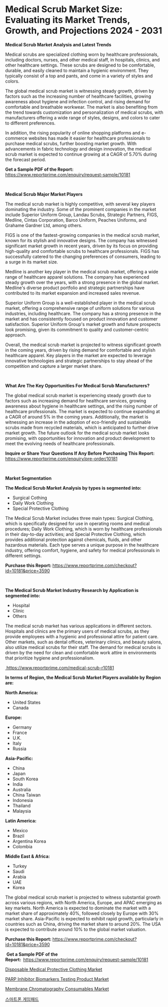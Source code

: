 <p><h1>Medical Scrub Market Size: Evaluating its Market Trends, Growth, and Projections 2024 - 2031</h1></p><p><strong>Medical Scrub Market Analysis and Latest Trends</strong></p>
<p><p>Medical scrubs are specialized clothing worn by healthcare professionals, including doctors, nurses, and other medical staff, in hospitals, clinics, and other healthcare settings. These scrubs are designed to be comfortable, durable, and easily cleaned to maintain a hygienic environment. They typically consist of a top and pants, and come in a variety of styles and colors.</p><p>The global medical scrub market is witnessing steady growth, driven by factors such as the increasing number of healthcare facilities, growing awareness about hygiene and infection control, and rising demand for comfortable and breathable workwear. The market is also benefiting from the trend towards customization and personalization of medical scrubs, with manufacturers offering a wide range of styles, designs, and colors to cater to different preferences.</p><p>In addition, the rising popularity of online shopping platforms and e-commerce websites has made it easier for healthcare professionals to purchase medical scrubs, further boosting market growth. With advancements in fabric technology and design innovation, the medical scrub market is expected to continue growing at a CAGR of 5.70% during the forecast period.</p></p>
<p><strong>Get a Sample PDF of the Report:&nbsp;</strong> <a href="https://www.reportprime.com/enquiry/request-sample/10181">https://www.reportprime.com/enquiry/request-sample/10181</a></p>
<p>&nbsp;</p>
<p><strong>Medical Scrub Major Market Players</strong></p>
<p><p>The medical scrub market is highly competitive, with several key players dominating the industry. Some of the prominent companies in the market include Superior Uniform Group, Landau Scrubs, Strategic Partners, FIGS, Medline, Cintas Corporation, Barco Uniform, Peaches Uniforms, and Grahame Gardner Ltd, among others.</p><p>FIGS is one of the fastest-growing companies in the medical scrub market, known for its stylish and innovative designs. The company has witnessed significant market growth in recent years, driven by its focus on providing high-quality and comfortable scrubs to healthcare professionals. FIGS has successfully catered to the changing preferences of consumers, leading to a surge in its market size.</p><p>Medline is another key player in the medical scrub market, offering a wide range of healthcare apparel solutions. The company has experienced steady growth over the years, with a strong presence in the global market. Medline's diverse product portfolio and strategic partnerships have contributed to its market expansion and increased sales revenue.</p><p>Superior Uniform Group is a well-established player in the medical scrub market, offering a comprehensive range of uniform solutions for various industries, including healthcare. The company has a strong presence in the market and has consistently focused on product innovation and customer satisfaction. Superior Uniform Group's market growth and future prospects look promising, given its commitment to quality and customer-centric approach.</p><p>Overall, the medical scrub market is projected to witness significant growth in the coming years, driven by rising demand for comfortable and stylish healthcare apparel. Key players in the market are expected to leverage innovative technologies and strategic partnerships to stay ahead of the competition and capture a larger market share.</p></p>
<p>&nbsp;</p>
<p><strong>What Are The Key Opportunities For Medical Scrub Manufacturers?</strong></p>
<p><p>The global medical scrub market is experiencing steady growth due to factors such as increasing demand for healthcare services, growing awareness about hygiene in healthcare settings, and the rising number of healthcare professionals. The market is expected to continue expanding at a CAGR of around 5% in the coming years. Additionally, the market is witnessing an increase in the adoption of eco-friendly and sustainable scrubs made from recycled materials, which is anticipated to further drive market growth. The future outlook for the medical scrub market looks promising, with opportunities for innovation and product development to meet the evolving needs of healthcare professionals.</p></p>
<p><strong>Inquire or Share Your Questions If Any Before Purchasing This Report:</strong> <a href="https://www.reportprime.com/enquiry/pre-order/10181">https://www.reportprime.com/enquiry/pre-order/10181</a></p>
<p>&nbsp;</p>
<p><strong>Market Segmentation</strong></p>
<p><strong>The Medical Scrub Market Analysis by types is segmented into:</strong></p>
<p><ul><li>Surgical Cothing</li><li>Daily Work Clothing</li><li>Special Protective Clothing</li></ul></p>
<p><p>The Medical Scrub Market includes three main types: Surgical Clothing, which is specifically designed for use in operating rooms and medical procedures; Daily Work Clothing, which is worn by healthcare professionals in their day-to-day activities; and Special Protective Clothing, which provides additional protection against chemicals, fluids, and other hazardous materials. Each type serves a unique purpose in the healthcare industry, offering comfort, hygiene, and safety for medical professionals in different settings.</p></p>
<p><strong>Purchase this Report:&nbsp;</strong><a href="https://www.reportprime.com/checkout?id=10181&price=3590">https://www.reportprime.com/checkout?id=10181&price=3590</a></p>
<p>&nbsp;</p>
<p><strong>The Medical Scrub Market Industry Research by Application is segmented into:</strong></p>
<p><ul><li>Hospital</li><li>Clinic</li><li>Others</li></ul></p>
<p><p>The medical scrub market has various applications in different sectors. Hospitals and clinics are the primary users of medical scrubs, as they provide employees with a hygienic and professional attire for patient care. Other markets, such as dental offices, veterinary clinics, and beauty salons, also utilize medical scrubs for their staff. The demand for medical scrubs is driven by the need for clean and comfortable work attire in environments that prioritize hygiene and professionalism.</p></p>
<p><a href="https://www.reportprime.com/medical-scrub-r10181">&nbsp;https://www.reportprime.com/medical-scrub-r10181</a></p>
<p><strong>In terms of Region, the Medical Scrub Market Players available by Region are:</strong></p>
<p>
    <p> <strong> North America: </strong>
        <ul>
            <li>United States</li>
            <li>Canada</li>
        </ul>
        </p> 
    <p> <strong> Europe: </strong>
        <ul>
            <li>Germany</li>
            <li>France</li>
            <li>U.K.</li>
            <li>Italy</li>
            <li>Russia</li>
        </ul>
        </p> 
    <p> <strong> Asia-Pacific: </strong>
        <ul>
            <li>China</li>
            <li>Japan</li>
            <li>South Korea</li>
            <li>India</li>
            <li>Australia</li>
            <li>China Taiwan</li>
            <li>Indonesia</li>
            <li>Thailand</li>
            <li>Malaysia</li>
        </ul>
        </p> 
    <p> <strong> Latin America: </strong>
        <ul>
            <li>Mexico</li>
            <li>Brazil</li>
            <li>Argentina Korea</li>
            <li>Colombia</li>
        </ul>
        </p> 
    <p> <strong> Middle East & Africa: </strong>
        <ul>
            <li>Turkey</li>
            <li>Saudi</li>
            <li>Arabia</li>
            <li>UAE</li>
            <li>Korea</li>
        </ul>
    </p>
    </p>
<p><p>The global medical scrub market is projected to witness substantial growth across various regions, with North America, Europe, and APAC emerging as key markets. North America is expected to dominate the market with a market share of approximately 40%, followed closely by Europe with 30% market share. Asia-Pacific is expected to exhibit rapid growth, particularly in countries such as China, driving the market share to around 20%. The USA is expected to contribute around 10% to the global market valuation.</p></p>
<p><strong>Purchase this Report: </strong><a href="https://www.reportprime.com/checkout?id=10181&price=3590">https://www.reportprime.com/checkout?id=10181&price=3590</a></p>
<p>&nbsp;<strong>Get a Sample PDF of the Report:&nbsp;&nbsp;</strong><a href="https://www.reportprime.com/enquiry/request-sample/10181">https://www.reportprime.com/enquiry/request-sample/10181</a></p>
<p><strong></strong></p>
<p><p><a href="https://github.com/peachesmcdowel1/Market-Research-Report-List-2/blob/main/disposable-medical-protective-clothing-market.md">Disposable Medical Protective Clothing Market</a></p><p><a href="https://github.com/nicoletavirag/Market-Research-Report-List-2/blob/main/parp-inhibitor-biomarkers-testing-product-market.md">PARP Inhibitor Biomarkers Testing Product Market</a></p><p><a href="https://github.com/redneck06/Market-Research-Report-List-2/blob/main/membrane-chromatography-consumables-market.md">Membrane Chromatography Consumables Market</a></p><p><a href="https://github.com/LanceOlsotn8978/Market-Research-Report-List-1/blob/main/420085821725.md">스마트폰 게임패드</a></p></p>
